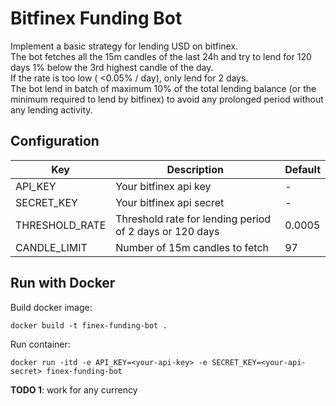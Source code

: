 # Bitfinex Funding Bot

Implement a basic strategy for lending USD on bitfinex.  
The bot fetches all the 15m candles of the last 24h and try to lend for 120 days 1% below the 3rd highest candle of the day.  
If the rate is too low ( <0.05% / day), only lend for 2 days.  
The bot lend in batch of maximum 10% of the total lending balance (or the minimum required to lend by bitfinex) to avoid any prolonged period without any lending activity.

## Configuration
| Key            | Description                                             | Default |
|----------------|---------------------------------------------------------|---------|
| API_KEY        | Your bitfinex api key                                   | -       |
| SECRET_KEY     | Your bitfinex api secret                                | -       |
| THRESHOLD_RATE | Threshold rate for lending period of 2 days or 120 days | 0.0005  |
| CANDLE_LIMIT   | Number of 15m candles to fetch                          | 97      |

## Run with Docker

Build docker image:

`docker build -t finex-funding-bot .`

Run container:

`docker run -itd -e API_KEY=<your-api-key> -e SECRET_KEY=<your-api-secret> finex-funding-bot`

**TODO 1**: work for any currency
